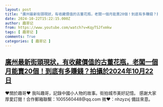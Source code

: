 ```yaml
---
layout: post
title: "廣州最新街頭現狀，有收藏價值的古董花瓶，老闆一個月能賣20個！到底有多賺錢？拍攝於2024年10月22日"
date: 2024-10-22T15:22:15.000Z
author: 趣哥记
from: https://www.youtube.com/watch?v=KqyTSJfxmkw
tags: [ 趣哥记 ]
comments: True
categories: [ 趣哥记 ]
---
```

<!--1729610535000-->
[廣州最新街頭現狀，有收藏價值的古董花瓶，老闆一個月能賣20個！到底有多賺錢？拍攝於2024年10月22日](https://www.youtube.com/watch?v=KqyTSJfxmkw)
------

<div>
♥關於趣哥♥  我叫趣哥，記錄中國小人物的故事。街拍城市美好記憶。  感謝大家厚愛訂閱！合作郵箱聯繫：1005560448@qq.com 微❤：nhzyzxj 備註來意。
</div>
